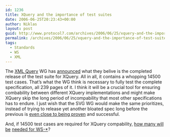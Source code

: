 ```yaml
---
id: 1236
title: XQuery and the importance of test suites
date: 2006-06-25T20:23:43+00:00
author: Niklas
layout: post
guid: http://www.protocol7.com/archives/2006/06/25/xquery-and-the-importance-of-test-suites/
permalink: /archives/2006/06/25/xquery-and-the-importance-of-test-suites/
tags:
  - Standards
  - WS
  - XML
---
```

<div class='microid-a61703e2b44e33ddcb84e48cf3f4f64590b18077'>
  <p>
    The <a href="http://www.w3.org/TR/xquery/">XML Query</a> WG has <a href="http://www.stylusstudio.com/xmldev/200606/post40140.html">announced</a> what they belive is the completed release of the test suite for XQuery. All in all, it contains a whopping 14500 test cases. That&#8217;s what the WG think is necessary to fully test the complete specification, all 239 pages of it. I think it will be a crucial tool for ensuring combability between different XQuery implementations and might make XQuery skip the long period of incompability that most other specifications has to endure. I just wish that the SVG WG would make the same prioritizes, instead of trying to release yet another bloated spec long before the previous is <a href="http://eric.van-der-vlist.com/blog/2546_Too_many_SVG_profiles.item">even close to being proven</a> and successful.
  </p>
  
  <p>
    And, if 14500 test cases are required for XQuery compability, <a href="http://www.tbray.org/ongoing/When/200x/2004/09/21/WS-Research">how many will be</a> <a href="http://en.wikipedia.org/wiki/Category:Web_service_specifications">needed for WS-*</a>?
  </p>
</div>